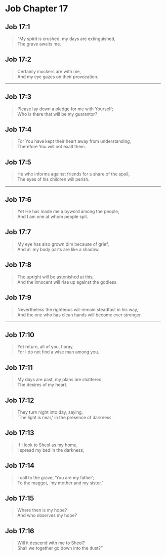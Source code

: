 # Job Chapter 17

## Job 17:1

> “My spirit is crushed, my days are extinguished,  
> The grave awaits me.

## Job 17:2

> Certainly mockers are with me,  
> And my eye gazes on their provocation.

---

## Job 17:3

> Please lay down a pledge for me with Yourself;  
> Who is there that will be my guarantor?

## Job 17:4

> For You have kept their heart away from understanding,  
> Therefore You will not exalt them.

## Job 17:5

> He who informs against friends for a share of the spoil,  
> The eyes of his children will perish.

---

## Job 17:6

> Yet He has made me a byword among the people,  
> And I am one at whom people spit.

## Job 17:7

> My eye has also grown dim because of grief,  
> And all my body parts are like a shadow.

## Job 17:8

> The upright will be astonished at this,  
> And the innocent will rise up against the godless.

## Job 17:9

> Nevertheless the righteous will remain steadfast in his way,  
> And the one who has clean hands will become ever stronger.

---

## Job 17:10

> Yet return, all of you, I pray,  
> For I do not find a wise man among you.

## Job 17:11

> My days are past, my plans are shattered,  
> The desires of my heart.

## Job 17:12

> They turn night into day, saying,  
> ‘The light is near,’ in the presence of darkness.

## Job 17:13

> If I look to Sheol as my home,  
> I spread my bed in the darkness;

## Job 17:14

> I call to the grave, ‘You are my father’;  
> To the maggot, ‘my mother and my sister.’

## Job 17:15

> Where then is my hope?  
> And who observes my hope?

## Job 17:16

> Will it descend with me to Sheol?  
> Shall we together go down into the dust?”
